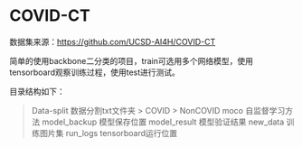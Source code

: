 # COVID-CT


数据集来源：https://github.com/UCSD-AI4H/COVID-CT

简单的使用backbone二分类的项目，train可选用多个网络模型，使用tensorboard观察训练过程，使用test进行测试。

目录结构如下：

>Data-split 数据分割txt文件夹
	> COVID
	> NonCOVID
>moco 自监督学习方法
>model_backup 模型保存位置
>model_result 模型验证结果
>new_data 训练图片集
>run_logs tensorboard运行位置

 


